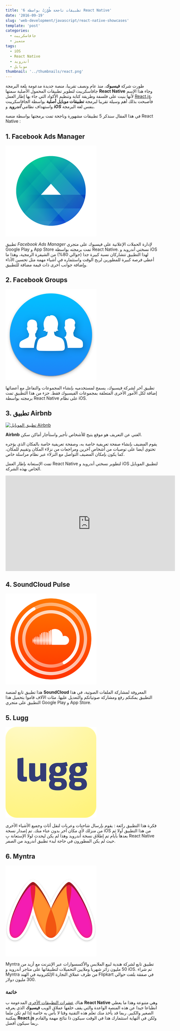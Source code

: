 ```yaml
---
title: '6 تطبيقات ناجحة طُوِّرَتْ بواسطة React Native'
date: '2016-09-19'
slug: 'web-development/javascript/react-native-showcases'
template: 'post'
categories:
  - جافاسكريبت
  - متميز
tags:
  - iOS
  - React Native
  - أندرويد
  - موبايل
thumbnail: '../thumbnails/react.png'
---
```


طورت شركة **فيسبوك**، منذ عام ونصف تقريبا، منصة جديدة مدعومة بلغة البرمجة جافاسكريبت لتطوير تطبيقات المحمول الأصلية سمتها **React Native** وجاء هذا الإسم لأنها بنيت على فلسفة وطريقة كتابة وتنظيم الأكواد التي جاء بها إطار العمل [React.js](/web-development/javascript/react-javascript-library/)، فأصبحت بذلك أهم وسيلة تقريبا لبرمجة **تطبيقات موبايل أصلية** بواسطة الجافاسكريبت واستهداف نظامي _**أندرويد**_ و _**iOS**_ بنفس لغة البرمجة.

في هذا المقال سنذكر 5 تطبيقات مشهورة وناجحة تمت برمجتها بواسطة منصة React Native :

## 1\. Facebook Ads Manager

[![تطبيق Facebook Ads Manager](../images/facebook-ads-manager-application.png)](../images/facebook-ads-manager-application.png)

تطبيق _Facebook Ads Manager_ لإدارة الحملات الإعلانية على فيسبوك على متجري Google Play و App Store تمت برمجته بواسطة React Native. نسختي أندرويد و iOS لهذا التطبيق تتشاركان نسبة كبيرة جدا (حوالي 80%) من الشيفرة الرمجية، وهذا ما أعطى فرصة كبيرة للمطورين لربح الوقت واستثماره في أشياء مهمة مثل تحسين الأداء وإضافة جوانب أخرى ذات قيمة مضافة للتطبيق.

## 2\. Facebook Groups

[![تطبيق Facebook Groups](../images/facebook-groups-application.png)](../images/facebook-groups-application.png)

تطبيق آخر لشركة فيسبوك، يسمح لمستخدميه بإنشاء المجموعات والتفاعل مع أعضائها إضافة لكل الأمور الأخرى المتعلقة بمجموعات الفيسبوك فقط. جزء من هذا التطبيق تمت برمجته بواسطة React Native على نظام iOS.

## 3\. تطبيق Airbnb

[![تطبيق الموبايل Airbnb](../images/airbnb-mobile-application.png)](../images/airbnb-mobile-application.png)

**Airbnb** الغني عن التعريف هو موقع يتيح للأشخاص تأجير واستأجار أماكن سكن.

يقوم المضيف بإنشاء صفحة تعريفية خاصة به، وصفحة تعريفية خاصة بالمكان الذي يؤجره تحتوي أيضا على توصيات من أشخاص آخرين ومراجعات من نزلاء المكان وتقييم للمكان، كما يكون بإمكان المضيف التواصل مع النزلاء عبر نظام مراسلة خاص.

تمت الإستعانة بإطار العمل React Native لتطوير نسختي أندرويد و iOS لتطبيق الموبايل الخاص بهذه الشركة.

<iframe width="560" height="315" src="https://www.youtube.com/embed/tUfgQtmG3R0" frameborder="0" allowfullscreen="allowfullscreen"></iframe>

## 4\. SoundCloud Pulse

[![تطبيق SoundCloud Pulse](../images/soundcloud-pulse.png)](../images/soundcloud-pulse.png)

هذا تطبيق تابع لمنصة **SoundCloud** المعروفة لمشاركة الملفات الصوتية، في هذا التطبيق يمكنكم رفع ومشاركة صوتياتكم والتعديل عليها. مئات الآلاف قاموا بتحميل هذا التطبيق على متجري Google Play و App Store.

## 5\. Lugg

[![تطبيق Lugg](../images/lugg-app.png)](../images/lugg-app.png)

فكرة هذا التطبيق رائعة : يقوم بإرسال شاحنات وعربات لنقل أثاث وجميع الأشياء الأخرى من منزلك لأي مكان آخر بدون عناء منك. تم إصدار نسخة iOS من هذا التطبيق أولا ثم بعدها بأيام تم إطلاق نسخة أندرويد وهذا لم يكن ليحدث لولا الإستعانة بِ React Native حيث لم يكن المطورون في حاجة لبدء تطبيق أندرويد من الصفر.

## 6\. Myntra

[![تطبيق Myntra](../images/myntra-app.png)](../images/myntra-app.png)

Myntra تطبيق تابع لشركة هندية لبيع الملابس والأكسسوارات عبر الإنترنت مع أزيد من 50 مليون زائر شهريا وملايين التحميلات لتطبيقاتها على متاجر أندرويد و iOS. تم شراء Myntra من طرف عملاق التجارة الإلكترونية في الهند Flipkart في صفقة بلغت حوالي 300 مليون دولار.

### خاتمة

هناك [عشرات التطبيقات الأخرى](https://facebook.github.io/react-native/showcase.html) المدعومة ب **React Native** وهي متنوعة وهذا ما يعطي انطباعا جيدا عن هذه المنصة الواعدة والتي يقف خلفها عملاق الويب **فيسبوك** الذي يعرفه الصغير والكبير. ربما قد يأخذ منك تعلم هذه التقنية وقتا لا بأس به خاصة إذا لم تكن ملما بمكتبة **React.js** ولكن في النهاية استثمارك هذا في الوقت سيكون ذا نتائج مهمة والقادم ربما سيكون أفضل.
